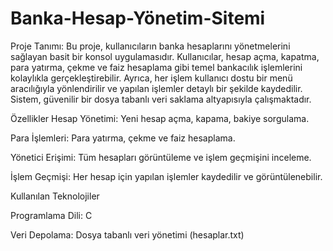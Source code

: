 # Banka-Hesap-Yönetim-Sitemi
Proje Tanımı:
Bu proje, kullanıcıların banka hesaplarını yönetmelerini sağlayan basit bir konsol uygulamasıdır. Kullanıcılar, hesap açma, kapatma, para yatırma, çekme ve faiz hesaplama gibi temel bankacılık işlemlerini kolaylıkla gerçekleştirebilir. Ayrıca, her işlem kullanıcı dostu bir menü aracılığıyla yönlendirilir ve yapılan işlemler detaylı bir şekilde kaydedilir. Sistem, güvenilir bir dosya tabanlı veri saklama altyapısıyla çalışmaktadır.

Özellikler
Hesap Yönetimi: Yeni hesap açma, kapama, bakiye sorgulama.

Para İşlemleri: Para yatırma, çekme ve faiz hesaplama.

Yönetici Erişimi: Tüm hesapları görüntüleme ve işlem geçmişini inceleme.

İşlem Geçmişi: Her hesap için yapılan işlemler kaydedilir ve görüntülenebilir.

Kullanılan Teknolojiler

Programlama Dili: C

Veri Depolama: Dosya tabanlı veri yönetimi (hesaplar.txt)
